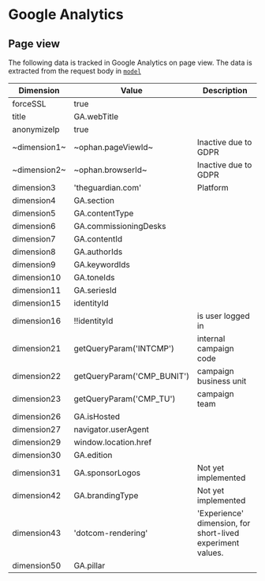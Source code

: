 # Google Analytics

## Page view

The following data is tracked in Google Analytics on page view. The data is
extracted from the request body in [`model`](../../frontend/lib/model/index.ts)

| Dimension    | Value                      | Description                                                |
| ------------ | -------------------------- | ---------------------------------------------------------- |
| forceSSL     | true                       |                                                            |
| title        | GA.webTitle                |                                                            |
| anonymizeIp  | true                       |                                                            |
| ~dimension1~ | ~ophan.pageViewId~         | Inactive due to GDPR                                       |
| ~dimension2~ | ~ophan.browserId~          | Inactive due to GDPR                                       |
| dimension3   | 'theguardian.com'          | Platform                                                   |
| dimension4   | GA.section                 |                                                            |
| dimension5   | GA.contentType             |                                                            |
| dimension6   | GA.commissioningDesks      |                                                            |
| dimension7   | GA.contentId               |                                                            |
| dimension8   | GA.authorIds               |                                                            |
| dimension9   | GA.keywordIds              |                                                            |
| dimension10  | GA.toneIds                 |                                                            |
| dimension11  | GA.seriesId                |                                                            |
| dimension15  | identityId                 |                                                            |
| dimension16  | !!identityId               | is user logged in                                          |
| dimension21  | getQueryParam('INTCMP')    | internal campaign code                                     |
| dimension22  | getQueryParam('CMP_BUNIT') | campaign business unit                                     |
| dimension23  | getQueryParam('CMP_TU')    | campaign team                                              |
| dimension26  | GA.isHosted                |                                                            |
| dimension27  | navigator.userAgent        |                                                            |
| dimension29  | window.location.href       |                                                            |
| dimension30  | GA.edition                 |                                                            |
| dimension31  | GA.sponsorLogos            | Not yet implemented                                        |
| dimension42  | GA.brandingType            | Not yet implemented                                        |
| dimension43  | 'dotcom-rendering'         | 'Experience' dimension, for short-lived experiment values. |
| dimension50  | GA.pillar                  |                                                            |
